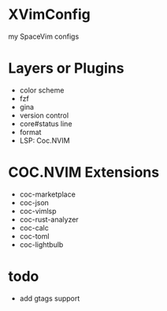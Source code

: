 # XVimConfig
my SpaceVim configs

# Layers or Plugins 
* color scheme
* fzf
* gina
* version control
* core#status line
* format
* LSP: Coc.NVIM

# COC.NVIM Extensions
* coc-marketplace
* coc-json
* coc-vimlsp
* coc-rust-analyzer
* coc-calc
* coc-toml
* coc-lightbulb

# todo
* add gtags support
